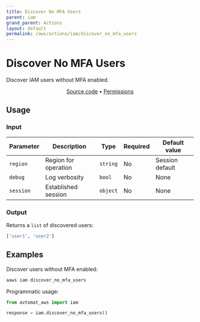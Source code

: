 ```yaml
---
title: Discover No MFA Users
parent: iam
grand_parent: Actions
layout: default
permalink: /aws/actions/iam/discover_no_mfa_users
---
```


# Discover No MFA Users

Discover IAM users without MFA enabled.<br/>

<p align="center">
   <a href="https://github.com/avtomat-hub/avtomat-aws/tree/main/avtomat_aws/iam/discover_no_mfa_users.py">Source code</a> •
   <a href="/aws/permissions/iam/discover_no_mfa_users">Permissions</a>
</p>

## Usage

### Input

| Parameter        | Description                                    | Type     | Required | Default value   |
|------------------|------------------------------------------------|----------|----------|-----------------|
| `region`         | Region for operation                           | `string` | No       | Session default |
| `debug`          | Log verbosity                                  | `bool`   | No       | None            |
| `session`        | Established session                            | `object` | No       | None            |

### Output

Returns a `list` of discovered users:

```python
['user1', 'user2']
```

## Examples

Discover users without MFA enabled:

```bash
aaws iam discover_no_mfa_users
```

Programmatic usage:

```python
from avtomat_aws import iam

response = iam.discover_no_mfa_users()
```